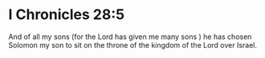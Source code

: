 # I Chronicles 28:5

And of all my sons (for the Lord has given me many sons ) he has chosen Solomon my son to sit on the throne of the kingdom of the Lord over Israel.

